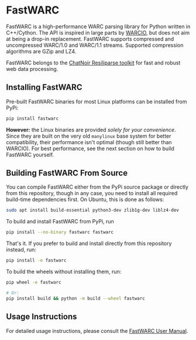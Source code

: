 # FastWARC

FastWARC is a high-performance WARC parsing library for Python written in C++/Cython. The API is inspired in large parts by [WARCIO](https://github.com/webrecorder/warcio), but does not aim at being a drop-in replacement.  FastWARC supports compressed and uncompressed WARC/1.0 and WARC/1.1 streams. Supported compression algorithms are GZip and LZ4.

FastWARC belongs to the [ChatNoir Resiliparse toolkit](https://github.com/chatnoir-eu/chatnoir-resiliparse/) for fast and robust web data processing.

## Installing FastWARC
Pre-built FastWARC binaries for most Linux platforms can be installed from PyPi:
```bash
pip install fastwarc
```
**However:** the Linux binaries are provided *solely for your convenience*. Since they are built on the very old `manylinux` base system for better compatibility, their performance isn't optimal (though still better than WARCIO). For best performance, see the next section on how to build FastWARC yourself.

## Building FastWARC From Source
You can compile FastWARC either from the PyPi source package or directly from this repository, though in any case, you need to install all required build-time dependencies first. On Ubuntu, this is done as follows:
```bash
sudo apt install build-essential python3-dev zlib1g-dev liblz4-dev
```
To build and install FastWARC from PyPi, run
```bash
pip install --no-binary fastwarc fastwarc
```
That's it. If you prefer to build and install directly from this repository instead, run:
```bash
pip install -e fastwarc
```
To build the wheels without installing them, run:
```bash
pip wheel -e fastwarc

# Or:
pip install build && python -m build --wheel fastwarc
```

## Usage Instructions
For detailed usage instructions, please consult the [FastWARC User Manual](https://resiliparse.chatnoir.eu/en/stable/man/fastwarc.html).
